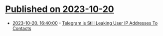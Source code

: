 # [Published on 2023-10-20](index.md)

* [2023-10-20, 16:40:00](https://yro.slashdot.org/story/23/10/20/0738218/telegram-is-still-leaking-user-ip-addresses-to-contacts?utm_source=rss1.0mainlinkanon&utm_medium=feed) - [Telegram is Still Leaking User IP Addresses To Contacts](https://yro.slashdot.org/story/23/10/20/0738218/telegram-is-still-leaking-user-ip-addresses-to-contacts?utm_source=rss1.0mainlinkanon&utm_medium=feed)
